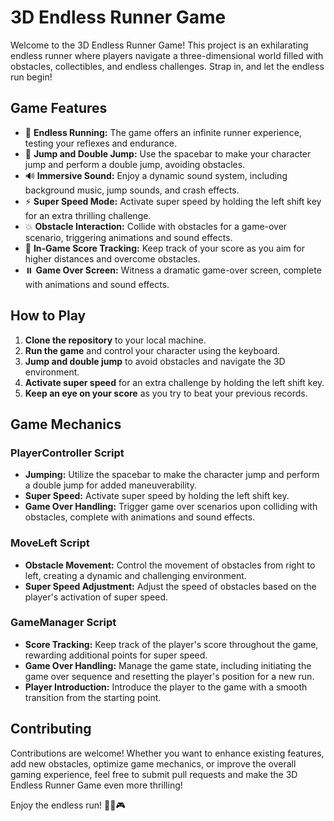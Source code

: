 # 3D Endless Runner Game

Welcome to the 3D Endless Runner Game! This project is an exhilarating endless runner where players navigate a three-dimensional world filled with obstacles, collectibles, and endless challenges. Strap in, and let the endless run begin!

## Game Features

- 🏃 **Endless Running:** The game offers an infinite runner experience, testing your reflexes and endurance.
- 🚀 **Jump and Double Jump:** Use the spacebar to make your character jump and perform a double jump, avoiding obstacles.
- 🔊 **Immersive Sound:** Enjoy a dynamic sound system, including background music, jump sounds, and crash effects.
- ⚡ **Super Speed Mode:** Activate super speed by holding the left shift key for an extra thrilling challenge.
- 💥 **Obstacle Interaction:** Collide with obstacles for a game-over scenario, triggering animations and sound effects.
- 🔄 **In-Game Score Tracking:** Keep track of your score as you aim for higher distances and overcome obstacles.
- ⏸️ **Game Over Screen:** Witness a dramatic game-over screen, complete with animations and sound effects.

## How to Play

1. **Clone the repository** to your local machine.
2. **Run the game** and control your character using the keyboard.
3. **Jump and double jump** to avoid obstacles and navigate the 3D environment.
4. **Activate super speed** for an extra challenge by holding the left shift key.
5. **Keep an eye on your score** as you try to beat your previous records.

## Game Mechanics

### PlayerController Script

- **Jumping:** Utilize the spacebar to make the character jump and perform a double jump for added maneuverability.
- **Super Speed:** Activate super speed by holding the left shift key.
- **Game Over Handling:** Trigger game over scenarios upon colliding with obstacles, complete with animations and sound effects.

### MoveLeft Script

- **Obstacle Movement:** Control the movement of obstacles from right to left, creating a dynamic and challenging environment.
- **Super Speed Adjustment:** Adjust the speed of obstacles based on the player's activation of super speed.

### GameManager Script

- **Score Tracking:** Keep track of the player's score throughout the game, rewarding additional points for super speed.
- **Game Over Handling:** Manage the game state, including initiating the game over sequence and resetting the player's position for a new run.
- **Player Introduction:** Introduce the player to the game with a smooth transition from the starting point.

## Contributing

Contributions are welcome! Whether you want to enhance existing features, add new obstacles, optimize game mechanics, or improve the overall gaming experience, feel free to submit pull requests and make the 3D Endless Runner Game even more thrilling!



Enjoy the endless run! 🏃‍♂️🎮
